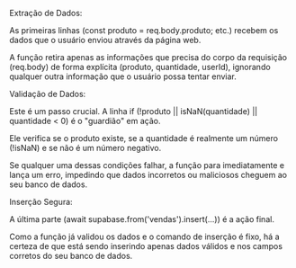 Extração de Dados:

As primeiras linhas (const produto = req.body.produto; etc.) 
recebem os dados que o usuário enviou através da página web.

A função retira apenas as informações que precisa do corpo da 
requisição (req.body) de forma explícita (produto, quantidade, userId), 
ignorando qualquer outra informação que o usuário possa tentar enviar.

Validação de Dados:

Este é um passo crucial. A linha 
if (!produto || isNaN(quantidade) || quantidade < 0) 
é o "guardião" em ação.

Ele verifica se o produto existe, se a quantidade é realmente um 
número (!isNaN) e se não é um número negativo.

Se qualquer uma dessas condições falhar, a função para 
imediatamente e lança um erro, impedindo que dados incorretos 
ou maliciosos cheguem ao seu banco de dados.

Inserção Segura:

A última parte (await supabase.from('vendas').insert(...)) é a ação final.

Como a função já validou os dados e o comando de inserção é fixo, 
há a certeza de que está sendo inserindo apenas dados válidos e 
nos campos corretos do seu banco de dados.
